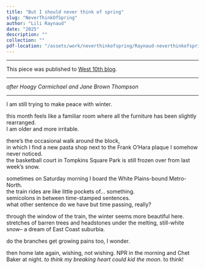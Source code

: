 ```yaml
---
title: "But I should never think of spring"
slug: "NeverThinkOfSpring"
author: "Lili Raynaud"
date: "2025"
description: ""
collection: ""
pdf-location: "/assets/work/neverthinkofspring/Raynaud-neverthinkofspring.pdf"
---
```


---

This piece was published to [West 10th blog](https://www.west10th.org/blog/but-i-should-never-think-of-spring-lili-raynaud).

---

*after Hoagy Carmichael and Jane Brown Thompson*

---

I am still trying to make peace with winter.

this month feels like a familiar room where all the furniture has been slightly rearranged.  
I am older and more irritable.

there’s the occasional walk around the block,  
in which I find a new pasta shop next to the Frank O’Hara plaque I somehow never noticed.  
the basketball court in Tompkins Square Park is still frozen over from last week’s snow.

sometimes on Saturday morning I board the White Plains-bound Metro-North.  
the train rides are like little pockets of… something.  
semicolons in between time-stamped sentences.  
what other sentence do we have but time passing, really?

through the window of the train, the winter seems more beautiful here. stretches of barren trees and headstones under the melting, still-white snow– a dream of East Coast suburbia.

do the branches get growing pains too, I wonder.

then home late again, wishing, not wishing. NPR in the morning and Chet Baker at night. *to think my breaking heart could kid the moon*. to think!
